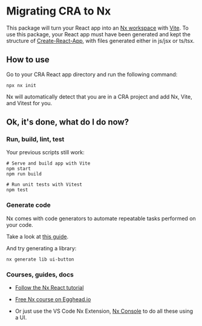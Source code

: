 # Migrating CRA to Nx

This package will turn your React app into an [Nx workspace](https://nx.dev/) with [Vite](https://vitejs.dev/). To use this package, your React app must have been generated and kept the structure of [Create-React-App](https://reactjs.org/docs/create-a-new-react-app.html), with files generated either in js/jsx or ts/tsx.

## How to use

Go to your CRA React app directory and run the following command:

```
npx nx init
```

Nx will automatically detect that you are in a CRA project and add Nx, Vite, and Vitest for you.

## Ok, it's done, what do I do now?

### Run, build, lint, test

Your previous scripts still work:

```
# Serve and build app with Vite
npm start
npm run build

# Run unit tests with Vitest
npm test
```

### Generate code

Nx comes with code generators to automate repeatable tasks performed on your code.

Take a look at [this guide](https://nx.dev/plugin-features/use-code-generators).

And try generating a library:

```
nx generate lib ui-button
```

### Courses, guides, docs

- [Follow the Nx React tutorial](https://nx.dev/tutorials/react-standalone-tutorial)

- [Free Nx course on Egghead.io](https://egghead.io/playlists/scale-react-development-with-nx-4038)

- Or just use the VS Code Nx Extension, [Nx Console](/core-features/integrate-with-editors) to do all these using a UI.

